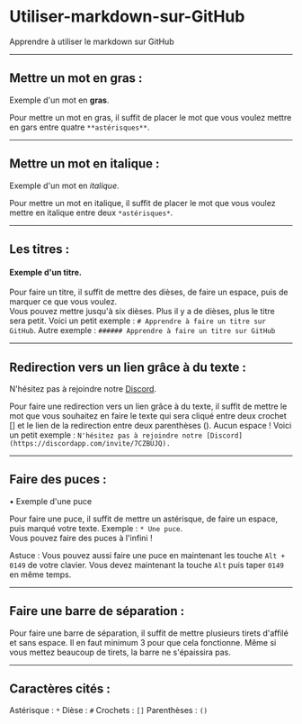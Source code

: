 # Utiliser-markdown-sur-GitHub
Apprendre à utiliser le markdown sur GitHub

---

## Mettre un mot en gras :

Exemple d'un mot en **gras**.  

Pour mettre un mot en gras, il suffit de placer le mot que vous voulez mettre en gars entre quatre `**astérisques**`.

---

## Mettre un mot en italique :

Exemple d'un mot en *italique*.

Pour mettre un mot en italique, il suffit de placer le mot que vous voulez mettre en italique entre deux `*astérisques*`.

---

## Les titres :

#### Exemple d'un titre.

Pour faire un titre, il suffit de mettre des dièses, de faire un espace, puis de marquer ce que vous voulez.  
Vous pouvez mettre jusqu'à six dièses. Plus il y a de dièses, plus le titre sera petit. Voici un petit exemple : `# Apprendre à faire un titre sur GitHub`. Autre exemple : `###### Apprendre à faire un titre sur GitHub`

---

## Redirection vers un lien grâce à du texte :

N'hésitez pas à rejoindre notre [Discord](https://discordapp.com/invite/7CZBUJQ).

Pour faire une redirection vers un lien grâce à du texte, il suffit de mettre le mot que vous souhaitez en faire le texte qui sera cliqué entre deux crochet [] et le lien de la redirection entre deux parenthèses (). Aucun espace !
Voici un petit exemple : `N'hésitez pas à rejoindre notre [Discord](https://discordapp.com/invite/7CZBUJQ).`

---

## Faire des puces :

• Exemple d'une puce

Pour faire une puce, il suffit de mettre un astérisque, de faire un espace, puis marqué votre texte. Exemple : `* Une puce`.  
Vous pouvez faire des puces à l'infini !

Astuce : Vous pouvez aussi faire une puce en maintenant les touche `Alt + 0149` de votre clavier. Vous devez maintenant la touche `Alt` puis taper `0149` en même temps.

---

## Faire une barre de séparation :

Pour faire une barre de séparation, il suffit de mettre plusieurs tirets d'affilé et sans espace. Il en faut minimum 3 pour que cela fonctionne. Même si vous mettez beaucoup de tirets, la barre ne s'épaissira pas.

---

## Caractères cités :

Astérisque : `*`
Dièse : `#`
Crochets : `[]`
Parenthèses : `()`

